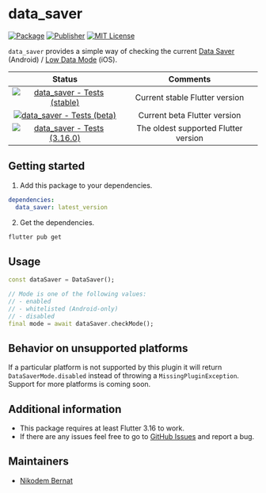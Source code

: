 # data_saver

[![Package](https://img.shields.io/pub/v/data_saver.svg)](https://pub.dev/packages/data_saver) [![Publisher](https://img.shields.io/pub/publisher/data_saver.svg)](https://pub.dev/packages/data_saver/publisher) [![MIT License](https://img.shields.io/badge/license-MIT-purple.svg)](https://opensource.org/licenses/MIT)

`data_saver` provides a simple way of checking the current [Data Saver](https://source.android.com/docs/core/data/data-saver) (Android) / [Low Data Mode](https://developer.apple.com/documentation/foundation/nsurlsessionconfiguration/3235751-allowsconstrainednetworkaccess) (iOS).

|                                                                                                       Status                                                                                                       |               Comments               |
| :----------------------------------------------------------------------------------------------------------------------------------------------------------------------------------------------------------------: | :----------------------------------: |
| [![data_saver - Tests (stable)](https://github.com/n-bernat/data_saver/actions/workflows/flutter_tests_stable.yaml/badge.svg)](https://github.com/n-bernat/data_saver/actions/workflows/flutter_tests_stable.yaml) |    Current stable Flutter version    |
|    [![data_saver - Tests (beta)](https://github.com/n-bernat/data_saver/actions/workflows/flutter_tests_beta.yaml/badge.svg)](https://github.com/n-bernat/data_saver/actions/workflows/flutter_tests_beta.yaml)    |     Current beta Flutter version     |
|    [![data_saver - Tests (3.16.0)](https://github.com/n-bernat/data_saver/actions/workflows/flutter_tests_min.yaml/badge.svg)](https://github.com/n-bernat/data_saver/actions/workflows/flutter_tests_min.yaml)    | The oldest supported Flutter version |

## Getting started

1. Add this package to your dependencies.

```yaml
dependencies:
  data_saver: latest_version
```

2. Get the dependencies.

```sh
flutter pub get
```

## Usage

```dart
const dataSaver = DataSaver();

// Mode is one of the following values:
// - enabled
// - whitelisted (Android-only)
// - disabled
final mode = await dataSaver.checkMode();
```

## Behavior on unsupported platforms

If a particular platform is not supported by this plugin it will return `DataSaverMode.disabled` instead of throwing a `MissingPluginException`. Support for more platforms is coming soon.

## Additional information

- This package requires at least Flutter 3.16 to work.
- If there are any issues feel free to go to [GitHub Issues](https://github.com/n-bernat/data_saver/issues) and report a bug.

## Maintainers

- [Nikodem Bernat](https://nikodembernat.com)
